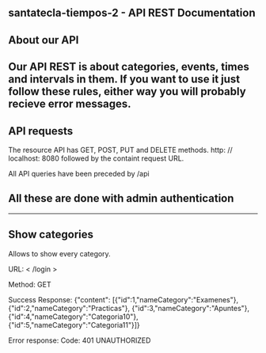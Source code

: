 ﻿santatecla-tiempos-2 - API REST Documentation
--------

About our API
--------

Our API REST is about categories, events, times and intervals in them. If you want to use it just
follow these rules, either way you will probably recieve error messages.
--------


API requests
---------

The resource API has GET, POST, PUT and DELETE methods. http: // localhost: 8080 followed by the containt request URL.

All API queries have been preceded by /api

All these are done with admin authentication
----------
----------

Show categories
----------

Allows to show every category.

URL:
< /login >

Method:
GET

Success Response:
{"content":
[{"id":1,"nameCategory":"Examenes"},
{"id":2,"nameCategory":"Practicas"},
{"id":3,"nameCategory":"Apuntes"},{"id":4,"nameCategory":"Categoria10"},
{"id":5,"nameCategory":"Categoria11"}]}

Error response:
Code: 401 UNAUTHORIZED
